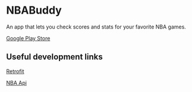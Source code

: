 # NBABuddy

An app that lets you check scores and stats for your favorite NBA games.

[Google Play Store](https://play.google.com/store/apps/details?id=com.tmacstudios.nbabuddy)

## Useful development links

[Retrofit](https://square.github.io/retrofit/)

[NBA Api](http://data.nba.net/10s/prod/v1/today.json)
